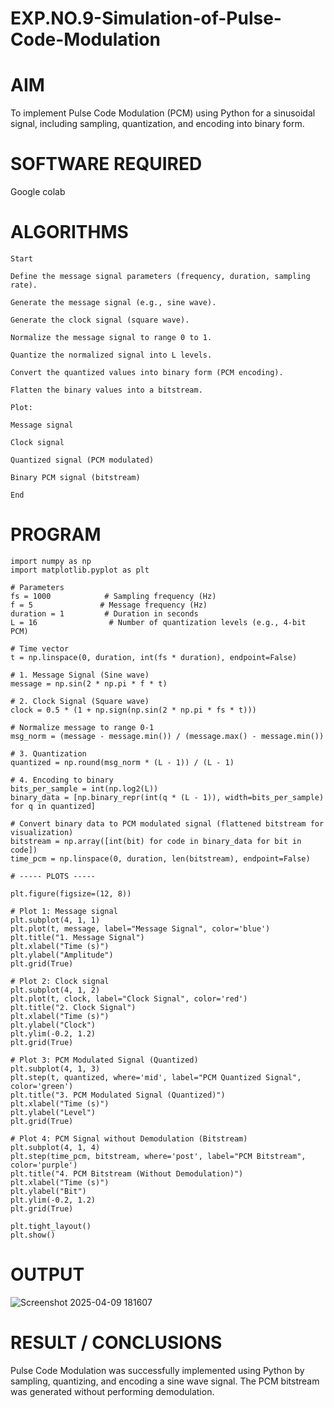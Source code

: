 # EXP.NO.9-Simulation-of-Pulse-Code-Modulation

# AIM
To implement Pulse Code Modulation (PCM) using Python for a sinusoidal signal, including sampling, quantization, and encoding into binary form.

# SOFTWARE REQUIRED
Google colab

# ALGORITHMS
```
Start

Define the message signal parameters (frequency, duration, sampling rate).

Generate the message signal (e.g., sine wave).

Generate the clock signal (square wave).

Normalize the message signal to range 0 to 1.

Quantize the normalized signal into L levels.

Convert the quantized values into binary form (PCM encoding).

Flatten the binary values into a bitstream.

Plot:

Message signal

Clock signal

Quantized signal (PCM modulated)

Binary PCM signal (bitstream)

End
```
# PROGRAM
```
import numpy as np
import matplotlib.pyplot as plt

# Parameters
fs = 1000            # Sampling frequency (Hz)
f = 5               # Message frequency (Hz)
duration = 1         # Duration in seconds
L = 16                # Number of quantization levels (e.g., 4-bit PCM)

# Time vector
t = np.linspace(0, duration, int(fs * duration), endpoint=False)

# 1. Message Signal (Sine wave)
message = np.sin(2 * np.pi * f * t)

# 2. Clock Signal (Square wave)
clock = 0.5 * (1 + np.sign(np.sin(2 * np.pi * fs * t)))

# Normalize message to range 0-1
msg_norm = (message - message.min()) / (message.max() - message.min())

# 3. Quantization
quantized = np.round(msg_norm * (L - 1)) / (L - 1)

# 4. Encoding to binary
bits_per_sample = int(np.log2(L))
binary_data = [np.binary_repr(int(q * (L - 1)), width=bits_per_sample) for q in quantized]

# Convert binary data to PCM modulated signal (flattened bitstream for visualization)
bitstream = np.array([int(bit) for code in binary_data for bit in code])
time_pcm = np.linspace(0, duration, len(bitstream), endpoint=False)

# ----- PLOTS -----

plt.figure(figsize=(12, 8))

# Plot 1: Message signal
plt.subplot(4, 1, 1)
plt.plot(t, message, label="Message Signal", color='blue')
plt.title("1. Message Signal")
plt.xlabel("Time (s)")
plt.ylabel("Amplitude")
plt.grid(True)

# Plot 2: Clock signal
plt.subplot(4, 1, 2)
plt.plot(t, clock, label="Clock Signal", color='red')
plt.title("2. Clock Signal")
plt.xlabel("Time (s)")
plt.ylabel("Clock")
plt.ylim(-0.2, 1.2)
plt.grid(True)

# Plot 3: PCM Modulated Signal (Quantized)
plt.subplot(4, 1, 3)
plt.step(t, quantized, where='mid', label="PCM Quantized Signal", color='green')
plt.title("3. PCM Modulated Signal (Quantized)")
plt.xlabel("Time (s)")
plt.ylabel("Level")
plt.grid(True)

# Plot 4: PCM Signal without Demodulation (Bitstream)
plt.subplot(4, 1, 4)
plt.step(time_pcm, bitstream, where='post', label="PCM Bitstream", color='purple')
plt.title("4. PCM Bitstream (Without Demodulation)")
plt.xlabel("Time (s)")
plt.ylabel("Bit")
plt.ylim(-0.2, 1.2)
plt.grid(True)

plt.tight_layout()
plt.show()
```
# OUTPUT
![Screenshot 2025-04-09 181607](https://github.com/user-attachments/assets/3a55332f-c6f6-4e77-bf1f-1ca1f59e5d2a)

 
# RESULT / CONCLUSIONS
Pulse Code Modulation was successfully implemented using Python by sampling, quantizing, and encoding a sine wave signal. The PCM bitstream was generated without performing demodulation.
